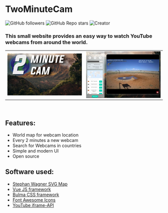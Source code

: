 # TwoMinuteCam

![GitHub followers](https://img.shields.io/github/followers/Lulaschkas?style=flat) ![GitHub Repo stars](https://img.shields.io/github/stars/Lulaschkas/twominutecam?style=flat) ![Creator](https://img.shields.io/badge/Creator-Lulaschkas-blue?style=flat)

### This small website provides an easy way to watch YouTube webcams from around the world. 

<p align = "center"> <table> <tr> <td style="max-width: 40%"><img src="src/banner.png" ></td> <td style="max-width: 30%"><img src="src/screenshot.png"></td> </tr> </table> </p> <br>

## Features:
 * World map for webcam location
 * Every 2 minutes a new webcam 
 * Search for Webcams in countries
 * Simple and modern UI
 * Open source  

## Software used:
 * [Stephan Wagner SVG Map](https://github.com/StephanWagner/svgMap)
 * [Vue JS framework](https://github.com/vuejs/vue)
 * [Bulma CSS framework](https://github.com/jgthms/bulma)
 * [Font Awesome Icons](https://fontawesome.com/)
 * [YouTube iframe-API](https://developers.google.com/youtube/iframe_api_reference)